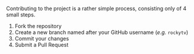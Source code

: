 Contributing to the project is a rather simple process, consisting only of 4 small steps.

1. Fork the repository
2. Create a new branch named after your GitHub username (_e.g._ `rockytv`)
3. Commit your changes
4. Submit a Pull Request
